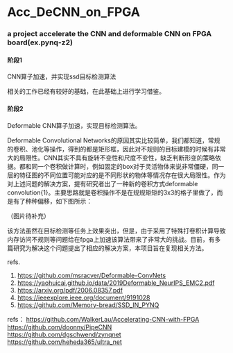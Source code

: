 # Acc_DeCNN_on_FPGA

###       a project accelerate the CNN and deformable CNN on FPGA board(ex.pynq-z2)

#### 阶段1

CNN算子加速，并实现ssd目标检测算法

相关的工作已经有较好的基础，在此基础上进行学习借鉴。

#### 阶段2

Deformable CNN算子加速，实现目标检测算法。

Deformable Convolutional Networks的原因其实比较简单，我们都知道，常规的卷积、池化等操作，得到的都是矩形框，因此对不规则的目标建模的时候有非常大的局限性。CNN其实不具有旋转不变性和尺度不变性，缺乏判断形变的策略依据。都和同一个卷积做计算时，例如固定的box对于灵活物体来说非常僵硬，同一层的特征图的不同位置可能对应的是不同形状的物体等情况存在很大局限性。作为对上述问题的解决方案，提有研究者出了一种新的卷积方式deformable convolution{1}。主要思路就是卷积操作不是在规规矩矩的3x3的格子里做了，而是有了种种偏移，如下图所示：

（图片待补充）

该方法虽然在目标检测等任务上效果突出，但是，由于采用了特殊打卷积计算导致内存访问不规则等问题给在fpga上加速该算法带来了非常大的挑战。目前，有多篇研究为解决这个问题提出了相应的解决方案，本项目旨在复现相关方法。

refs.
1. https://github.com/msracver/Deformable-ConvNets
2. https://yaohuicai.github.io/data/2019Deformable_NeurIPS_EMC2.pdf
3. https://arxiv.org/pdf/2006.08357.pdf
4. https://ieeexplore.ieee.org/document/9191028
5. https://github.com/Memory-bread/SSD_IN_PYNQ

refs：
https://github.com/WalkerLau/Accelerating-CNN-with-FPGA
https://github.com/doonny/PipeCNN
https://github.com/dgschwend/zynqnet
https://github.com/heheda365/ultra_net
